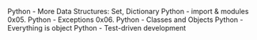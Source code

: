 Python - More Data Structures: Set, Dictionary
Python - import & modules
0x05. Python - Exceptions
0x06. Python - Classes and Objects
Python - Everything is object
Python - Test-driven development
